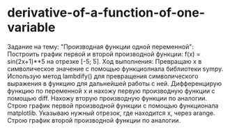 # derivative-of-a-function-of-one-variable
Задание на тему: "Производная функции одной переменной":
Построить график первой и второй производной функции: f(x) = sin(2x+1)**5 на отрезке [-5; 5]. Ход выполнения: Превращаю x в символическое значение с помощью функциолнала библиотеки sympy. Использую метод lambdify() для превращения символического выражения в функцию для дальнейшей работы с ней. Дифференцирую функцию по переменной x и нахожу первую производную функции с помощью diff. Нахожу вторую производную функции по аналогии. Строю график первой производной функции с помощью функционала matplotlib. Указываю нужный отрезок, где находится x, через arange. Строю график второй производной функции по аналогии.
